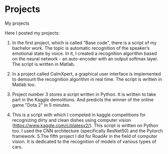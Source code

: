 # Projects
My projects

Here I posted my projects:

1. In the first project, which is called "Base code", there is a script of my bachelor work. The topic is automatic recognition of the speaker’s emotional state by voice. In it, I created a recognition algorithm based on the neural network - an auto-encoder with an output softmax layer. The script is written in Matlab.

2. In a project called CalmXpert, a graphical user interface is implemented to demount the recognition algorithm in real time. The script is written in Matlab too.

3. Project number 3 stores a script written in Python. It is written to take part in the Kaggle demolitions. And predicts the winner of the online game "Dota 2" in 5 minutes.

4. This is a script with which I competed in kaggle competitions for recognizing dirty and clean dishes using computer vision (https://www.kaggle.com/c/platesv2/). This script is written on Python too. I used the CNN architecture (specifically ResNet50) and the Pytorch framework.
  5.The fifth project I did for RoadAr in the field of computer vision. It is dedicated to the recognition of models of various types of cars.
